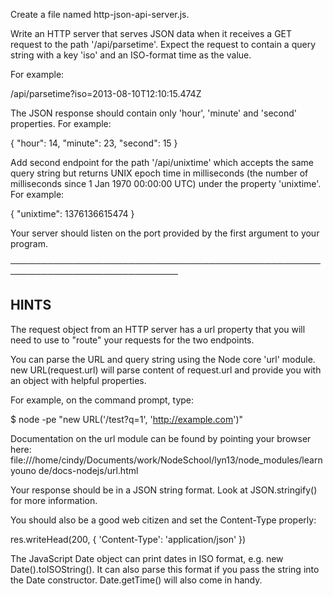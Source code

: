 Create a file named http-json-api-server.js.

Write an HTTP server that serves JSON data when it receives a GET request
to the path '/api/parsetime'. Expect the request to contain a query string
with a key 'iso' and an ISO-format time as the value.

For example:

/api/parsetime?iso=2013-08-10T12:10:15.474Z

The JSON response should contain only 'hour', 'minute' and 'second'
properties. For example:

   {
     "hour": 14,
     "minute": 23,
     "second": 15
   }

Add second endpoint for the path '/api/unixtime' which accepts the same
query string but returns UNIX epoch time in milliseconds (the number of
milliseconds since 1 Jan 1970 00:00:00 UTC) under the property 'unixtime'.
For example:

   { "unixtime": 1376136615474 }

Your server should listen on the port provided by the first argument to
your program.

─────────────────────────────────────────────────────────────────────────────

## HINTS

The request object from an HTTP server has a url property that you will
need to use to "route" your requests for the two endpoints.

You can parse the URL and query string using the Node core 'url' module.
new URL(request.url) will parse content of request.url and provide you
with an object with helpful properties.

For example, on the command prompt, type:

   $ node -pe "new URL('/test?q=1', 'http://example.com')"

Documentation on the url module can be found by pointing your browser
here:
file:///home/cindy/Documents/work/NodeSchool/lyn13/node_modules/learnyouno
de/docs-nodejs/url.html

Your response should be in a JSON string format. Look at JSON.stringify()
for more information.

You should also be a good web citizen and set the Content-Type properly:

   res.writeHead(200, { 'Content-Type': 'application/json' })

The JavaScript Date object can print dates in ISO format, e.g. new
Date().toISOString(). It can also parse this format if you pass the string
into the Date constructor. Date.getTime() will also come in handy.

